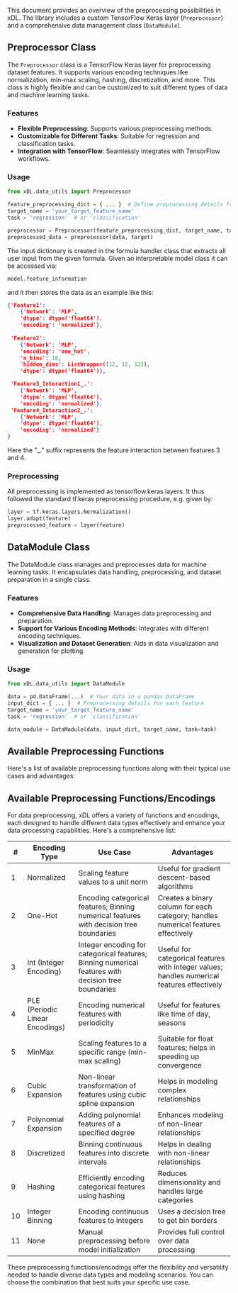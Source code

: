 This document provides an overview of the preprocessing possibilities in xDL. The library includes a custom TensorFlow Keras layer (`Preprocessor`) and a comprehensive data management class (`DataModule`).

## Preprocessor Class

The `Preprocessor` class is a TensorFlow Keras layer for preprocessing dataset features. It supports various encoding techniques like normalization, min-max scaling, hashing, discretization, and more. This class is highly flexible and can be customized to suit different types of data and machine learning tasks.

### Features

- **Flexible Preprocessing**: Supports various preprocessing methods.
- **Customizable for Different Tasks**: Suitable for regression and classification tasks.
- **Integration with TensorFlow**: Seamlessly integrates with TensorFlow workflows.

### Usage

```python
from xDL.data_utils import Preprocessor

feature_preprocessing_dict = { ... }  # Define preprocessing details for each feature
target_name = 'your_target_feature_name'
task = 'regression'  # or 'classification'

preprocessor = Preprocessor(feature_preprocessing_dict, target_name, task=task)
preprocessed_data = preprocessor(data, target)
```

The input dictionary is created in the formula handler class that extracts all user input from the given formula. Given an interpretable model class it can be accessed via: 
```python
model.feature_information
```
and it then stores the data as an example like this:
```json
{'Feature1': 
    {'Network': 'MLP',
    'dtype': dtype('float64'),
    'encoding': 'normalized'},
 
 'Feature2': 
    {'Network': 'MLP',
    'encoding': 'one_hot',
    'n_bins': 10,
    'hidden_dims': ListWrapper([12, 12, 12]),
    'dtype': dtype('float64')},

 'Feature3_Interaction1_.': 
    {'Network': 'MLP',
    'dtype': dtype('float64'),
    'encoding': 'normalized'},
 'Feature4_Interaction2_.': 
    {'Network': 'MLP',
    'dtype': dtype('float64'),
    'encoding': 'normalized'}
}
```
Here the "_." suffix represents the feature interaction between features 3 and 4. 

### Preprocessing
All preprocessing is implemented as tensorflow.keras.layers. It thus followed the standard tf.keras preprocessing procedure, e.g. given by:

```python
layer = tf.keras.layers.Normalization()
layer.adapt(feature)
preprocessed_feature = layer(feature)
```

## DataModule Class
The DataModule class manages and preprocesses data for machine learning tasks. It encapsulates data handling, preprocessing, and dataset preparation in a single class.

### Features
- **Comprehensive Data Handling**: Manages data preprocessing and preparation.
- **Support for Various Encoding Methods**: Integrates with different encoding techniques.
- **Visualization and Dataset Generation**: Aids in data visualization and generation for plotting.

### Usage 
```python
from xDL.data_utils import DataModule

data = pd.DataFrame(...)  # Your data in a pandas DataFrame
input_dict = { ... }  # Preprocessing details for each feature
target_name = 'your_target_feature_name'
task = 'regression'  # or 'classification'

data_module = DataModule(data, input_dict, target_name, task=task)
```


## Available Preprocessing Functions

Here's a list of available preprocessing functions along with their typical use cases and advantages:

## Available Preprocessing Functions/Encodings

For data preprocessing, xDL offers a variety of functions and encodings, each designed to handle different data types effectively and enhance your data processing capabilities. Here's a comprehensive list:

| #   | Encoding Type                   | Use Case                                                                                            | Advantages                                                                                  |
| --- | ------------------------------- | --------------------------------------------------------------------------------------------------- | ------------------------------------------------------------------------------------------- |
| 1   | Normalized                      | Scaling feature values to a unit norm                                                               | Useful for gradient descent-based algorithms                                                |
| 2   | One-Hot                         | Encoding categorical features; Binning numerical features with decision tree boundaries             | Creates a binary column for each category; handles numerical features effectively           |
| 3   | Int (Integer Encoding)          | Integer encoding for categorical features; Binning numerical features with decision tree boundaries | Useful for categorical features with integer values; handles numerical features effectively |
| 4   | PLE (Periodic Linear Encodings) | Encoding numerical features with periodicity                                                        | Useful for features like time of day, seasons                                               |
| 5   | MinMax                          | Scaling features to a specific range (min-max scaling)                                              | Suitable for float features; helps in speeding up convergence                               |
| 6   | Cubic Expansion                 | Non-linear transformation of features using cubic spline expansion                                  | Helps in modeling complex relationships                                                     |
| 7   | Polynomial Expansion            | Adding polynomial features of a specified degree                                                    | Enhances modeling of non-linear relationships                                               |
| 8   | Discretized                     | Binning continuous features into discrete intervals                                                 | Helps in dealing with non-linear relationships                                              |
| 9   | Hashing                         | Efficiently encoding categorical features using hashing                                             | Reduces dimensionality and handles large categories                                         |
| 10  | Integer Binning                 | Encoding continuous features to integers                                                            | Uses a decision tree to get bin borders                                                     |
| 11  | None                            | Manual preprocessing before model initialization                                                    | Provides full control over data processing                                                  |


These preprocessing functions/encodings offer the flexibility and versatility needed to handle diverse data types and modeling scenarios. You can choose the combination that best suits your specific use case.


